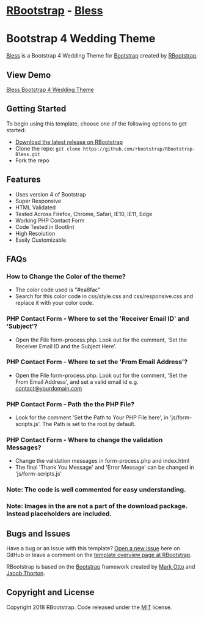 # [RBootstrap](http://rbootstrap.com/) - [Bless](http://rbootstrap.com/bless/)

# Bootstrap 4 Wedding Theme

[Bless](http://rbootstrap.com/bless/) is a Bootstrap 4 Wedding Theme for [Bootstrap](http://getbootstrap.com/) created by [RBootstrap](http://rbootstrap.com/).

## View Demo

[Bless Bootstrap 4 Wedding Theme](https://rbootstrap.github.io/bless/)

## Getting Started

To begin using this template, choose one of the following options to get started:
* [Download the latest release on RBootstrap](http://rbootstrap.com/bless/)
* Clone the repo: `git clone https://github.com/rbootstrap/RBootstrap-Bless.git`
* Fork the repo

## Features
* Uses version 4 of Bootstrap
* Super Responsive
* HTML Validated
* Tested Across Firefox, Chrome, Safari, IE10, IE11, Edge
* Working PHP Contact Form
* Code Tested in Bootlint
* High Resolution
* Easily Customizable

## FAQs
### How to Change the Color of the theme?
* The color code used is "#ea8fac"
* Search for this color code in css/style.css and css/responsive.css and replace it with your color code.

### PHP Contact Form - Where to set the 'Receiver Email ID' and 'Subject'?
* Open the File form-process.php. Look out for the comment, 'Set the Receiver Email ID and the Subject Here'.

### PHP Contact Form - Where to set the 'From Email Address'?
* Open the File form-process.php. Look out for the comment, 'Set the From Email Address', and set a valid email id e.g.
contact@yourdomain.com

### PHP Contact Form - Path the the PHP File?
* Look for the comment 'Set the Path to Your PHP File here', in 'js/form-scripts.js'. The Path is set to the root by default.

### PHP Contact Form - Where to change the validation Messages?
* Change the validation messages in form-process.php and index.html
* The final 'Thank You Message' and 'Error Message' can be changed in 'js/form-scripts.js'

### Note: The code is well commented for easy understanding.

### Note: Images in the are not a part of the download package. Instead placeholders are included. 

## Bugs and Issues

Have a bug or an issue with this template? [Open a new issue](https://github.com/rbootstrap/RBootstrap-Bless/issues) here on GitHub or leave a comment on the [template overview page at RBootstrap](http://rbootstrap.com/bless/).

RBootstrap is based on the [Bootstrap](http://getbootstrap.com/) framework created by [Mark Otto](https://twitter.com/mdo) and [Jacob Thorton](https://twitter.com/fat).

## Copyright and License

Copyright 2018 RBootstrap. Code released under the [MIT](https://github.com/rbootstrap/RBootstrap-Bless/blob/master/LICENSE) license.
